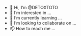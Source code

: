 - 👋 Hi, I’m @DETOXTOTO
- 👀 I’m interested in ...
- 🌱 I’m currently learning ...
- 💞️ I’m looking to collaborate on ...
- 📫 How to reach me ...

<!---
DETOXTOTO/DETOXTOTO is a ✨ special ✨ repository because its `README.md` (this file) appears on your GitHub profile.
You can click the Preview link to take a look at your changes.
--->
